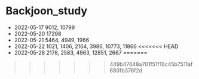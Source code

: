 # Backjoon_study

* 2022-05-17 9012, 10799
* 2022-05-20 17298
* 2022-05-21 5464, 4949, 1966
* 2022-05-22 1021, 1406, 2164, 3986, 10773, 11866
<<<<<<< HEAD
* 2022-05-28 2178, 2583, 4963, 12851, 2667
=======
>>>>>>> 449b47648a701f51f16c45b7511af680fb376f2d

